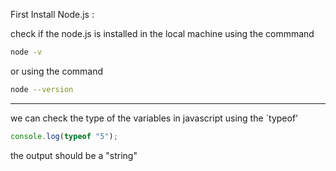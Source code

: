 First Install Node.js : 

check if the node.js is installed in the local machine using the commmand 

```bash
node -v 
``` 

or using the command 

```bash
node --version
```


----------------------

we can check the type of the variables in javascript using the `typeof'

```javascript
console.log(typeof "5");
```

the output should be a "string"